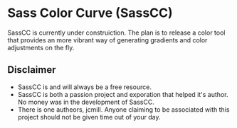 # Sass Color Curve (SassCC)

SassCC is currently under construiction. The plan is to release a color tool that provides an more vibrant way of generating gradients and color adjustments on the fly.

## Disclaimer
* SassCC is and will always be a free resource.
* SassCC is both a passion project and exporation that helped it's author. No money was in the development of SassCC.
* There is one autheors, jcmill. Anyone claiming to be associated with this project should not be given time out of your day.